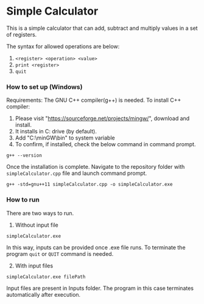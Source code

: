 # Simple Calculator
This is a simple calculator that can add, subtract and multiply values in a set of registers.

The syntax for allowed operations are below:
1. `<register> <operation> <value>`
2. `print <register>`
3. `quit`

### How to set up (Windows)
Requirements:
The GNU C++ compiler(g++) is needed.
To install C++ compiler:
1. Please visit "https://sourceforge.net/projects/mingw/", download and install.
2. It installs in C: drive (by default).
3. Add "C:\minGW\bin" to system variable
4. To confirm, if installed, check the below command in command prompt.

```
g++ --version
```

Once the installation is complete.
Navigate to the repository folder with `simpleCalculator.cpp` file and launch command prompt.
```
g++ -std=gnu++11 simpleCalculator.cpp -o simpleCalculator.exe
```

### How to run
There are two ways to run.
1. Without input file 
```
simpleCalculator.exe
```
In this way, inputs can be provided once .exe file runs.
To terminate the program `quit` or `QUIT` command is needed.

2. With input files
```
simpleCalculator.exe filePath
```
Input files are present in Inputs folder.
The program in this case terminates automatically after execution.